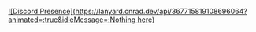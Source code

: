 [![Discord Presence](https://lanyard.cnrad.dev/api/367715819108696064?animated=:true&idleMessage=:Nothing here)](https://discord.com/users/367715819108696064)
